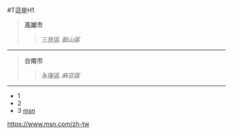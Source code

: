 #T這是H1

> **高雄市**
>>三民區
>> *鼓山區*
***
> **台南市**
>>永康區
>> *麻豆區*
***
* 1
* 2
* 3
[msn](https://www.msn.com/zh-tw)

<https://www.msn.com/zh-tw>
